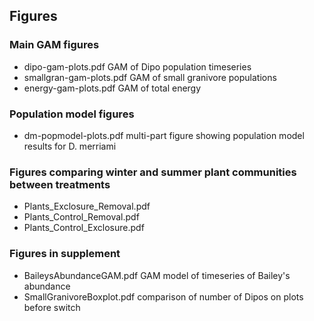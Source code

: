 ## Figures

### Main GAM figures
 * dipo-gam-plots.pdf GAM of Dipo population timeseries
 * smallgran-gam-plots.pdf GAM of small granivore populations
 * energy-gam-plots.pdf GAM of total energy
 
### Population model figures
 * dm-popmodel-plots.pdf multi-part figure showing population model results for D. merriami

### Figures comparing winter and summer plant communities between treatments
 * Plants_Exclosure_Removal.pdf
 * Plants_Control_Removal.pdf
 * Plants_Control_Exclosure.pdf

### Figures in supplement
 * BaileysAbundanceGAM.pdf GAM model of timeseries of Bailey's abundance
 * SmallGranivoreBoxplot.pdf comparison of number of Dipos on plots before switch

